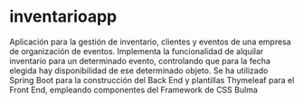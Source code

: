 # inventarioapp
Aplicación para la gestión de inventario, clientes y eventos de una empresa de organización de eventos. 
Implementa la funcionalidad de alquilar inventario para un determinado evento, controlando que para la fecha elegida hay disponibilidad de ese determinado objeto. 
Se ha utilizado Spring Boot para la construcción del Back End y plantillas Thymeleaf para el Front End, empleando componentes del Framework de CSS Bulma
